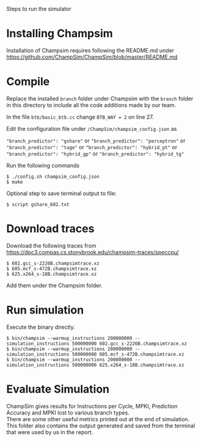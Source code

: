 Steps to run the simulator

# Installing Champsim

Installation of Champsim requires following the README.md under https://github.com/ChampSim/ChampSim/blob/master/README.md

# Compile

Replace the installed ```branch``` folder under Champsim with the ```branch``` folder in this directory to include all the code additions made by our team.

In the file ```btb/basic_btb.cc``` change ```BTB_WAY = 2``` on line 27.

Edit the configuration file under ```/ChampSim/champsim_config.json``` as

```"branch_predictor": "gshare"``` or 
```"branch_predictor": "perceptron"``` or 
```"branch_predictor": "tage"``` or 
```"branch_predictor": "hybrid_pt"``` or 
```"branch_predictor": "hybrid_gp"``` or 
```"branch_predictor": "hybrid_tg"```

Run the following commands
```
$ ./config.sh champsim_config.json
$ make
```
Optional step to save terminal output to file:
```
$ script gshare_602.txt
```

# Download traces

Download the following traces from https://dpc3.compas.cs.stonybrook.edu/champsim-traces/speccpu/

```
$ 602.gcc_s-2226B.champsimtrace.xz
$ 605.mcf_s-472B.champsimtrace.xz
$ 625.x264_s-18B.champsimtrace.xz
```

Add them under the Champsim folder.

# Run simulation

Execute the binary directly. 

```
$ bin/champsim --warmup_instructions 200000000 --simulation_instructions 500000000 602.gcc_s-2226B.champsimtrace.xz
$ bin/champsim --warmup_instructions 200000000 --simulation_instructions 500000000 605.mcf_s-472B.champsimtrace.xz
$ bin/champsim --warmup_instructions 200000000 --simulation_instructions 500000000 625.x264_s-18B.champsimtrace.xz
```


# Evaluate Simulation

ChampSim gives results for Instructions per Cycle, MPKI, Prediction Accuracy and MPKI lost to various branch types. <br>
There are some other useful metrics printed out at the end of simulation. <br>
This folder also contains the output generated and saved from the terminal that were used by us in the report.
